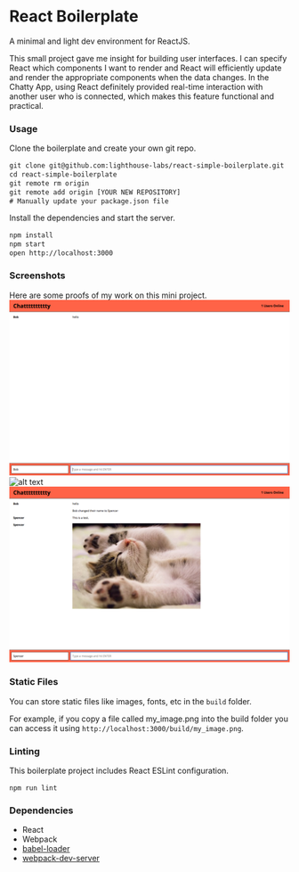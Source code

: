 React Boilerplate
=====================

A minimal and light dev environment for ReactJS.

This small project gave me insight for building user interfaces. I can specify React which components I want to render and React will efficiently update and render the appropriate components when the data changes. In the Chatty App, using React definitely provided real-time interaction with another user who is connected, which makes this feature functional and practical.

### Usage

Clone the boilerplate and create your own git repo.

```
git clone git@github.com:lighthouse-labs/react-simple-boilerplate.git
cd react-simple-boilerplate
git remote rm origin
git remote add origin [YOUR NEW REPOSITORY]
# Manually update your package.json file
```

Install the dependencies and start the server.

```
npm install
npm start
open http://localhost:3000
```
### Screenshots
Here are some proofs of my work on this mini project.
![alt text](https://github.com/bernicetann/React-Boilerplate/blob/master/doc/Chatt-App-Typed-Hello.png?raw=true)
![alt text](Chttps://github.com/bernicetann/React-Boilerplate/blob/master/doc/Changed-name.png?raw=true)
![alt text](https://github.com/bernicetann/React-Boilerplate/blob/master/doc/Posted-image.png?raw=true)

### Static Files

You can store static files like images, fonts, etc in the `build` folder.

For example, if you copy a file called my_image.png into the build folder you can access it using `http://localhost:3000/build/my_image.png`.

### Linting

This boilerplate project includes React ESLint configuration.

```
npm run lint
```

### Dependencies

* React
* Webpack
* [babel-loader](https://github.com/babel/babel-loader)
* [webpack-dev-server](https://github.com/webpack/webpack-dev-server)
